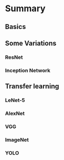 # Summary

## Basics

## Some Variations

### ResNet

### Inception Network

## Transfer learning

### LeNet-5
### AlexNet
### VGG

### ImageNet

### YOLO